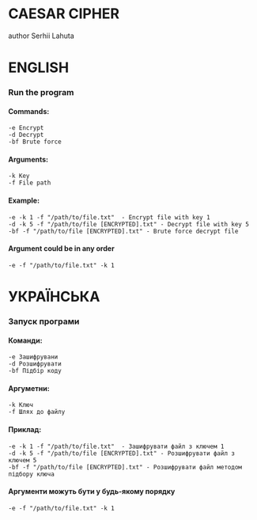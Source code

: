 # CAESAR CIPHER
author Serhii Lahuta

# ENGLISH
### Run the program

#### Commands:

```
-e Encrypt
-d Decrypt
-bf Brute force
```

#### Arguments:
```
-k Key
-f File path
```

#### Example:
```
-e -k 1 -f "/path/to/file.txt"  - Encrypt file with key 1
-d -k 5 -f "/path/to/file [ENCRYPTED].txt" - Decrypt file with key 5
-bf -f "/path/to/file [ENCRYPTED].txt" - Brute force decrypt file
```

#### Argument could be in any order
```
-e -f "/path/to/file.txt" -k 1
```

# УКРАЇНСЬКА
### Запуск програми

#### Команди:

```
-e Зашифрувани
-d Розшифрувати
-bf Підбір коду
```

#### Аргуметни:
```
-k Ключ
-f Шлях до файлу
```

#### Приклад:
```
-e -k 1 -f "/path/to/file.txt"  - Зашифрувати файл з ключем 1
-d -k 5 -f "/path/to/file [ENCRYPTED].txt" - Розшифрувати файл з ключем 5
-bf -f "/path/to/file [ENCRYPTED].txt" - Розшифрувати файл методом підбору ключа
```

#### Аргументи можуть бути у будь-якому порядку
```
-e -f "/path/to/file.txt" -k 1
```